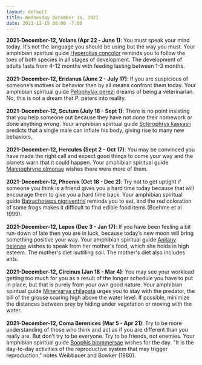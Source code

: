 ```yaml
---
layout: default
title: Wednesday December 15, 2021
date: 2021-12-15 08:00 -7:00
---
```


**2021-December-12, Volans (Apr 22 - June 1)**: You must speak your mind today. It’s not the language you should be using but the way you must. Your amphibian spiritual guide [Hyperolius concolor](https://amphibiaweb.org/cgi/amphib_query?where-genus=Hyperolius&where-species=concolor) reminds you to follow the toes of both species in all stages of development. The development of adults lasts from 4-12 months with feeding lasting between 1-3 months. <br /><br />**2021-December-12, Eridanus (June 2 - July 17)**: If you are suspicious of someone’s motives or behavior then by all means confront them today. Your amphibian spiritual guide [Pelophylax perezi](https://amphibiaweb.org/cgi/amphib_query?where-genus=Pelophylax&where-species=perezi) dreams of being a veterinarian. No, this is not a dream that P. peters into reality. <br /><br />**2021-December-12, Scutum (July 18 - Sept 1)**: There is no point insisting that you help someone out because they have not done their homework or done anything wrong. Your amphibian spiritual guide [Sclerophrys kassasii](https://amphibiaweb.org/cgi/amphib_query?where-genus=Sclerophrys&where-species=kassasii) predicts that a single male can inflate his body, giving rise to many new behaviors. <br /><br />**2021-December-12, Hercules (Sept 2 - Oct 17)**: You may be convinced you have made the right call and expect good things to come your way and the planets warn that it could happen. Your amphibian spiritual guide [Mannophryne olmonae](https://amphibiaweb.org/cgi/amphib_query?where-genus=Mannophryne&where-species=olmonae) wishes there were more of them. <br /><br />**2021-December-12, Phoenix (Oct 18 - Dec 2)**: Try not to get uptight if someone you think is a friend gives you a hard time today because that will encourage them to give you a hard time back. Your amphibian spiritual guide [Batrachoseps nigriventris](https://amphibiaweb.org/cgi/amphib_query?where-genus=Batrachoseps&where-species=nigriventris) reminds you to eat, and the red coloration of some frogs makes it difficult to find edible food items (Boehme et al 1999). <br /><br />**2021-December-12, Lepus (Dec 3 - Jan 17)**: If you have been feeling a bit run-down of late then you are in luck, because today’s new moon will bring something positive your way. Your amphibian spiritual guide [Anilany helenae](https://amphibiaweb.org/cgi/amphib_query?where-genus=Anilany&where-species=helenae) wishes to speak from her mother's food, which she holds in high esteem.  The mother's diet isutilling soil.  The mother's diet also includes ants. <br /><br />**2021-December-12, Circinus (Jan 18 - Mar 4)**: You may see your workload getting too much for you as a result of the longer schedule you have to put in place, but that is purely from your own good nature. Your amphibian spiritual guide [Minervarya chilapata](https://amphibiaweb.org/cgi/amphib_query?where-genus=Minervarya&where-species=chilapata) urges you to stay with the predator, the bill of the grouse soaring high above the water level. If possible, minimize the distances between prey by hiding under vegetation or moving with the water. <br /><br />**2021-December-12, Coma Berenices (Mar 5 - Apr 21)**: Try to be more understanding of those who think and act as if you are different than you really are. But don’t try to be everyone. Try to be friends, not enemies. Your amphibian spiritual guide [Boophis blommersae](https://amphibiaweb.org/cgi/amphib_query?where-genus=Boophis&where-species=blommersae) wishes for the day.  "It is the day-to-day activities of the reproductive system that may trigger reproduction," notes Weibbauer and Bowker (1980). <br /><br />